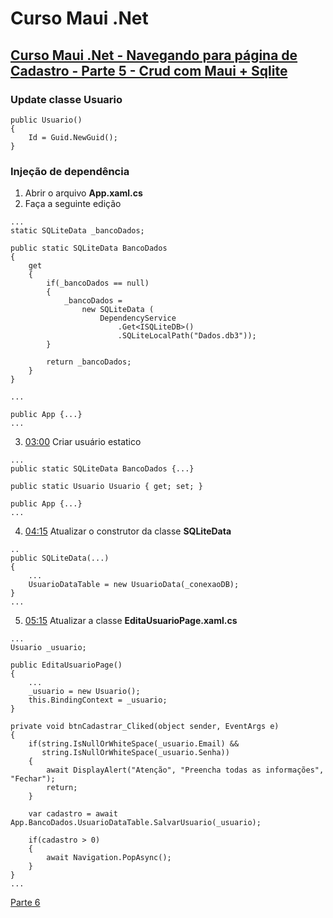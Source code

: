 # Curso Maui .Net

## [Curso Maui .Net - Navegando para página de Cadastro - Parte 5 - Crud com Maui + Sqlite](https://youtu.be/II90YWU2dKU?si=WVJkUh33OUmYvx8K)

### Update classe Usuario

```
public Usuario()
{
    Id = Guid.NewGuid();
}
```

### Injeção de dependência

1. Abrir o arquivo **App.xaml.cs**
2. Faça a seguinte edição

```
...
static SQLiteData _bancoDados;

public static SQLiteData BancoDados
{
    get
    {
        if(_bancoDados == null)
        {
            _bancoDados =
                new SQLiteData (
                    DependencyService
                        .Get<ISQLiteDB>()
                        .SQLiteLocalPath("Dados.db3"));
        }

        return _bancoDados;
    }
}

...

public App {...}
...
```

3. [03:00](https://youtu.be/II90YWU2dKU?t=185) Criar usuário estatico

```
...
public static SQLiteData BancoDados {...}

public static Usuario Usuario { get; set; }

public App {...}
...
```

4. [04:15](https://youtu.be/II90YWU2dKU?t=257) Atualizar o construtor da classe **SQLiteData**

```
..
public SQLiteData(...)
{
    ...
    UsuarioDataTable = new UsuarioData(_conexaoDB);
}
...
```

5. [05:15](https://youtu.be/II90YWU2dKU?t=316) Atualizar a classe **EditaUsuarioPage.xaml.cs**

```
...
Usuario _usuario;

public EditaUsuarioPage()
{
    ...
    _usuario = new Usuario();
    this.BindingContext = _usuario;
}

private void btnCadastrar_Cliked(object sender, EventArgs e)
{
    if(string.IsNullOrWhiteSpace(_usuario.Email) &&
       string.IsNullOrWhiteSpace(_usuario.Senha))
    {
        await DisplayAlert("Atenção", "Preencha todas as informações", "Fechar");
        return;
    }

    var cadastro = await App.BancoDados.UsuarioDataTable.SalvarUsuario(_usuario);

    if(cadastro > 0)
    {
        await Navigation.PopAsync();
    }
}
...
```

[Parte 6](curso-maui-net-p6.md)

<!--
# Curso Maui .Net
## Curso Maui .Net - Navegando para página de Cadastro - Parte 5 - Crud com Maui + Sqlite
### Atualizar a classe EditaUsuarioPage.xaml.cs
-->